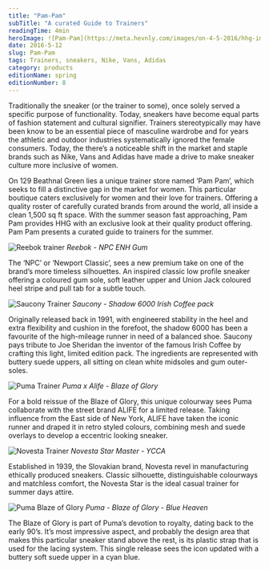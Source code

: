 ```yaml
---
title: "Pam-Pam"
subTitle: "A curated Guide to Trainers"
readingTime: 4min
heroImage: ![Pam-Pam](https://meta.hevnly.com/images/on-4-5-2016/hhg-img-030a6927-0162-4407-b34d-78b38c092470.png)
date: 2016-5-12
slug: Pam-Pam
tags: Trainers, sneakers, Nike, Vans, Adidas
category: products
editionName: spring
editionNumber: 8
---
```


Traditionally the sneaker (or the trainer to some), once solely served a specific purpose of functionality. Today, sneakers have become equal parts of fashion statement and cultural signifier. Trainers stereotypically may have been know to be an essential piece of masculine wardrobe and for years the athletic and outdoor industries systematically ignored the female consumers. Today, the there’s a noticeable shift in the market and staple brands such as Nike, Vans and Adidas have made a drive to make sneaker culture more inclusive of women.

On 129 Beathnal Green lies a unique trainer store named ‘Pam Pam’, which seeks to fill a distinctive gap in the market for women. This particular boutique caters exclusively for women and their love for trainers. Offering a quality roster of carefully curated brands from around the world, all inside a clean 1,500 sq ft space. With the summer season fast approaching, Pam Pam provides HHG with an exclusive look at their quality product offering. Pam Pam presents a curated guide to trainers for the summer.

![Reebok trainer](https://meta.hevnly.com/images/on-4-5-2016/hhg-img-7ebb2f4b-06dc-4ed5-a35c-b072a754ae37.png)
*Reebok - NPC ENH Gum*

The ‘NPC’ or ‘Newport Classic’, sees a new premium take on one of the brand’s more timeless silhouettes. An inspired classic low profile sneaker offering a coloured gum sole, soft leather upper and Union Jack coloured heel stripe and pull tab for a subtle touch.

![Saucony Trainer](https://meta.hevnly.com/images/on-4-5-2016/hhg-img-11ad663c-4a9b-48b6-b266-cf39aec0d3d6.png)
*Saucony - Shadow 6000 Irish Coffee pack*

Originally released back in 1991, with engineered stability in the heel and extra flexibility and cushion in the forefoot, the shadow 6000 has been a favourite of the high-mileage runner in need of a balanced shoe. Saucony pays tribute to Joe Sheridan the inventor of the famous Irish Coffee by crafting this light, limited edition pack. The ingredients are represented with buttery suede uppers, all sitting on clean white midsoles and gum outer-soles.

![Puma Trainer](https://meta.hevnly.com/images/on-4-5-2016/hhg-img-9ca988dc-7cb7-4e0f-98a9-9ed2ba3aabf2.png)
*Puma x Alife - Blaze of Glory*

For a bold reissue of the Blaze of Glory, this unique colourway sees Puma collaborate with the street brand ALIFE for a limited release. Taking influence from the East side of New York, ALIFE have taken the iconic runner and draped it in retro styled colours, combining mesh and suede overlays to develop a eccentric looking sneaker.

![Novesta Trainer](https://meta.hevnly.com/images/on-4-5-2016/hhg-img-05a44f77-3bd4-4890-a50c-817599274547.png)
*Novesta Star Master - YCCA*

Established in 1939, the Slovakian brand, Novesta revel in manufacturing ethically produced sneakers. Classic silhouette, distinguishable colourways and matchless comfort, the Novesta Star is the ideal casual trainer for summer days attire.

![Puma Blaze of Glory](https://meta.hevnly.com/images/on-4-5-2016/hhg-img-e2d239e1-1237-4570-9f6a-a2a636a1ed7f.png)
*Puma - Blaze of Glory - Blue Heaven*

The Blaze of Glory is part of Puma’s devotion to royalty, dating back to the early 90’s. It’s most impressive aspect, and probably the design area that makes this particular sneaker stand above the rest, is its plastic strap that is used for the lacing system. This single release sees the icon updated with a buttery soft suede upper in a cyan blue.
